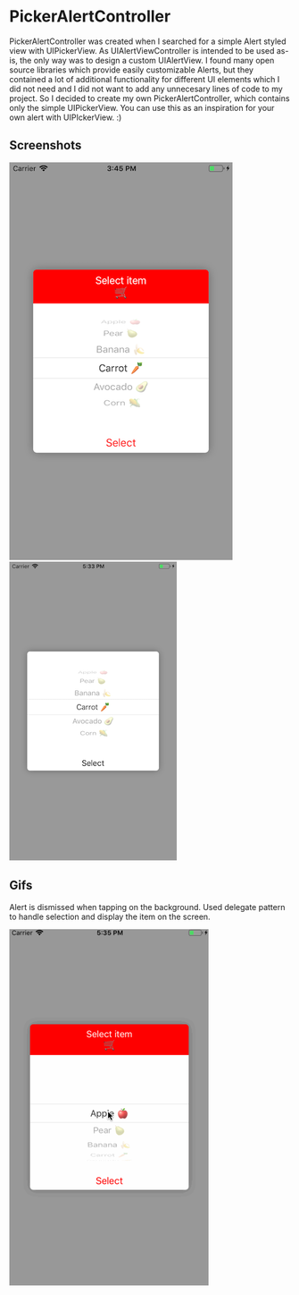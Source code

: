 # PickerAlertController

PickerAlertController was created when I searched for a simple Alert styled view with UIPickerView. As UIAlertViewController is intended to be used as-is, the only way was to design a custom UIAlertView. I found many open source libraries which provide easily customizable Alerts, but they contained a lot of additional functionality for different UI elements which I did not need and I did not want to add any unnecesary lines of code to my project. So I decided to create my own PickerAlertController, which contains only the simple UIPickerView. You can use this as an inspiration for your own alert with UIPIckerView. :)  

Screenshots
----------------------

![Example of Food PickerAlertController](./PickerAlert/Screenshots/foodPicker.png)
![Example of Food PickerAlertController without header](./PickerAlert/Screenshots/foodPickerNoHeader.png)


Gifs
----------------------
Alert is dismissed when tapping on the background. Used delegate pattern to handle selection and display the item on the screen.

![Example of Food PickerAlertController](./PickerAlert/Screenshots/foodPicker.gif)



